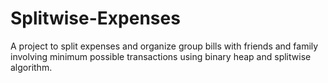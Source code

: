 # Splitwise-Expenses
A project to split expenses and organize group bills with friends and family involving minimum
possible transactions using binary heap and splitwise algorithm.
